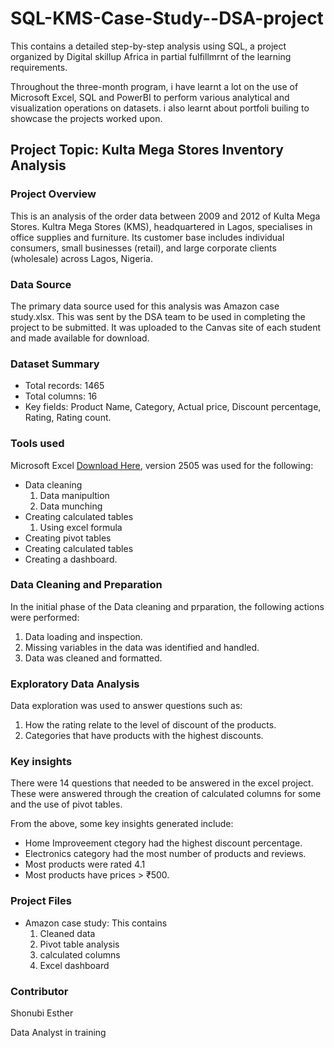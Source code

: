 # SQL-KMS-Case-Study--DSA-project

This contains a detailed step-by-step analysis using SQL, a project organized by Digital skillup Africa in partial fulfillmrnt of the learning requirements.

Throughout the three-month program, i have learnt a lot on the use of Microsoft Excel, SQL and PowerBI to perform various analytical and visualization operations on datasets. i also learnt about portfoli builing to showcase the projects worked upon.

## Project Topic: Kulta Mega Stores Inventory Analysis 

### Project Overview
This is an analysis of the order data between 2009 and 2012 of Kulta Mega Stores. Kultra Mega Stores (KMS), headquartered in Lagos, specialises in office supplies and 
furniture. Its customer base includes individual consumers, small businesses (retail), and large corporate clients (wholesale) across Lagos, Nigeria. 

### Data Source

The primary data source used for this analysis was Amazon case study.xlsx. This was sent by the DSA team to be used in completing the project to be submitted. It was uploaded to the Canvas site of each student and made available for download.

### Dataset Summary

- Total records: 1465
- Total columns: 16
- Key fields: Product Name, Category, Actual price, Discount percentage, Rating, Rating count.

### Tools used

Microsoft Excel [Download Here](https://www.microsoft.com/en-us/microsoft-365/download-office?msockid=0e2eb74be29567e13adfa24ce38566b), version 2505 was used for the following:

- Data cleaning
  1. Data manipultion
  2. Data munching
-  Creating calculated tables
   1. Using excel formula
-  Creating pivot tables
-  Creating calculated tables
-  Creating a dashboard.

### Data Cleaning and Preparation

In the initial phase of the Data cleaning and prparation, the following actions were performed:

1. Data loading and inspection.
2. Missing variables in the data was identified and handled.
3. Data was cleaned and formatted.

### Exploratory Data Analysis

Data exploration was used to answer questions such as:

1. How the rating relate to the level of discount of the products.
2. Categories that have products with the highest discounts.

### Key insights

There were 14 questions that needed to be answered in the excel project. These were answered through the creation of calculated columns for some and the use of pivot tables.

From the above, some key insights generated include:

- Home Improveement ctegory had the highest discount percentage.
- Electronics category had the most number of products and reviews.
- Most products were rated 4.1
- Most products have prices > ₹500.

### Project Files

- Amazon case study: This contains
    1. Cleaned data
    2. Pivot table analysis
    3. calculated columns
    4. Excel dashboard
 
### Contributor

Shonubi Esther

Data Analyst in training





